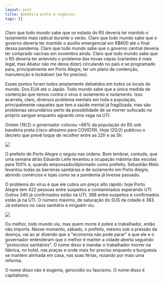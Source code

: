 ```yaml
---
layout: post
title: Bandeira preta e negócios
tags: []
---
```


Claro que todo mundo sabe que os estado do RS deveria ter mantido o isolamento mais radical durante o verão. Claro que todo mundo sabe que o governo deveria ter mantido o auxílio emergencial em R$600 até o final dessa pandemia. Claro que todo mundo sabe que o governo central deveria ter comprado vacinas em novembro ainda. Claro que todo mundo sabe que o RS deveria ter antevisto o problema das novas cepas (variantes é mais legal, mas Abatur não me deixa dizer) circulando no país e se programado para, principalmente em Porto Alegre, ter um plano de contenção, manutenção e *lockdown* (se for preciso).

Esses pontos foram todos amplamente debatidos em todos os locais do mundo. Dos EUA até o Japão. Todo mundo sabe que a única medida de contenção que temos contra o vírus é isolamento e isolamento. Isso acarreta, claro, diversos problema mentais em toda a população, principalmente naqueles que tem a saúde mental já fragilizada, mas são problemas secundários perto da possibilidade de se morrer sufocado no próprio sangue enquanto aguardo uma vaga na UTI.

Ontem (19/2) o governador colocou ~68% da população do RS sob bandeira preta (risco altíssimo para COVID19). Hoje (20/2) publicou o decreto que prevê toque de recolher entre as 22h e as 5h. 

![](https://www.estado.rs.gov.br/upload/recortes/202102/19185631_1934079_GDO.jpg)

O prefeito de Porto Alegre o seguiu nas ordens. Bom lembrar, contudo, que uma semana atrás Eduardo Leite levantou a ocupação máxima das escolas para 100% e, quando empossado/diplomado como prefeito, Sebastião Melo levantou todas as barreiras sanitárias e de isolamento em Porto Alegre, abrindo comércios e lojas como se a pandemia já tivesse passado. 

O problema do vírus é que ele cobra um preço alto rápido: hoje Porto Alegre tem 422 pessoas entre suspeitos e contaminados esperando UTI. Outros 340 já confirmados estão na UTI. 388 entre suspeitos e confirmados estão já na UTI. O número máximo, de saturação do SUS da cidade é 383. Já estamos no caos sanitário e ninguém viu.

![](https://i.imgur.com/FP1ODK1.png)

Ou melhor, todo mundo viu, mas quem morre é pobre e trabalhador, então não importa. Nesse momento, sábado, o prefeito, mesmo sob a pressão da doença, vai ao ar dizendo que a "economia não pode parar" e que ele e o governador entenderam que o melhor é manter a cidade aberta seguindo "protocolos sanitários". O nome disso é mandar o trabalhador morrer na fábrica, no hotel, nas praças e onde mais for preciso enquanto a burguesia se mantém alinhada em casa, nas suas férias, rezando por mais uma reforma.

O nome disso não é eugenia, genocídio ou fascismo. O nome disso é capitalismo.
